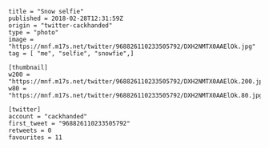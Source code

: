 ```
title = "Snow selfie"
published = 2018-02-28T12:31:59Z
origin = "twitter-cackhanded"
type = "photo"
image = "https://mnf.m17s.net/twitter/968826110233505792/DXH2NMTX0AAElOk.jpg"
tag = [ "me", "selfie", "snowfie",]

[thumbnail]
w200 = "https://mnf.m17s.net/twitter/968826110233505792/DXH2NMTX0AAElOk.200.jpg"
w80 = "https://mnf.m17s.net/twitter/968826110233505792/DXH2NMTX0AAElOk.80.jpg"

[twitter]
account = "cackhanded"
first_tweet = "968826110233505792"
retweets = 0
favourites = 11
```

<p class='image'><img src='https://mnf.m17s.net/twitter/968826110233505792/DXH2NMTX0AAElOk.jpg' alt=''></p>

